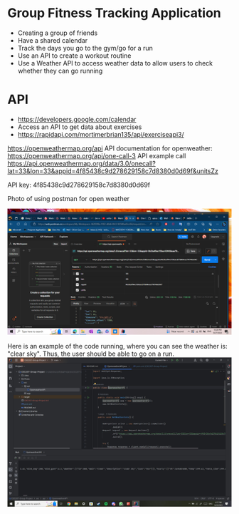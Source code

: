 # Group Fitness Tracking Application
* Creating a group of friends
* Have a shared calendar
* Track the days you go to the gym/go for a run
* Use an API to create a workout routine
* Use a Weather API to access weather data to allow users to check whether they can go running

# API
* https://developers.google.com/calendar
* Access an API to get data about exercises
* https://rapidapi.com/mortimerbrian135/api/exerciseapi3/

https://openweathermap.org/api
API documentation for openweather: https://openweathermap.org/api/one-call-3
API example call https://api.openweathermap.org/data/3.0/onecall?lat=33&lon=33&appid=4f85438c9d278629158c7d8380d0d69f&unitsZz

API key: 4f85438c9d278629158c7d8380d0d69f

Photo of using postman for open weather

![OpenweatherThingy.png](Photo%2FOpenweatherThingy.png)

Here is an example of the code running, where you can see the weather is: "clear sky".
Thus, the user should be able to go on a run. 
![weatherexample.JPG](Photo%2Fweatherexample.JPG)